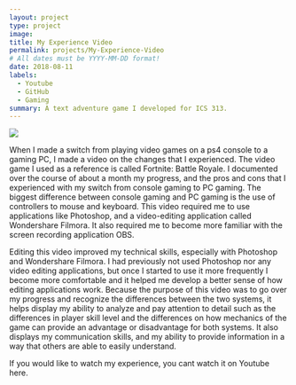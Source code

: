 ```yaml
---
layout: project
type: project
image: 
title: My Experience Video 
permalink: projects/My-Experience-Video
# All dates must be YYYY-MM-DD format!
date: 2018-08-11
labels:
  - Youtube
  - GitHub
  - Gaming
summary: A text adventure game I developed for ICS 313.
---
```


<img class="ui image" src="{{ site.baseurl }}/images/My-Experience.png">

When I made a switch from playing video games on a ps4 console to a gaming PC, I made a video on the changes that I experienced. The video game I used as a reference is called Fortnite: Battle Royale. I documented over the course of about a month my progress, and the pros and cons that I experienced with my switch from console gaming to PC gaming. The biggest difference between console gaming and PC gaming is the use of controllers to mouse and keyboard. This video required me to use applications like Photoshop, and a video-editing application called Wondershare Filmora. It also required me to become more familiar with the screen recording application OBS.

Editing this video improved my technical skills, especially with Photoshop and Wondershare Filmora. I had previously not used Photoshop nor any video editing applications, but once I started to use it more frequently I become more comfortable and it helped me develop a better sense of how editing applications work. Because the purpose of this video was to go over my progress and recognize the differences between the two systems, it helps display my ability to analyze and pay attention to detail such as the differences in player skill level and the differences on how mechanics of the game can provide an advantage or disadvantage for both systems. It also displays my communication skills, and my ability to provide information in a way that others are able to easily understand. 

If you would like to watch my experience, you cant watch it on Youtube here.

